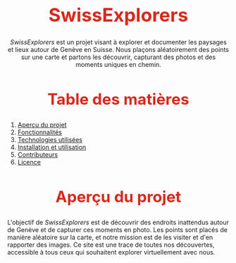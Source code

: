 <h1 style="text-align: center; font-size: 3em; color: rgb(218, 41, 28);">SwissExplorers</h1>

<p style="text-align: center;"><em>SwissExplorers</em> est un projet visant à explorer et documenter les paysages et lieux autour de Genève en Suisse. Nous plaçons aléatoirement des points sur une carte et partons les découvrir, capturant des photos et des moments uniques en chemin.</p>

<h2 style="text-align: center; font-size: 2.5em; color: rgb(218, 41, 28);">Table des matières</h2>

1. [Aperçu du projet](#aperçu-du-projet)
2. [Fonctionnalités](#fonctionnalités)
3. [Technologies utilisées](#technologies-utilisées)
4. [Installation et utilisation](#installation-et-utilisation)
5. [Contributeurs](#contributeurs)
6. [Licence](#licence)

<h2 style="text-align: center; font-size: 2.5em; color: rgb(218, 41, 28);">Aperçu du projet</h2>

<p>L'objectif de <em>SwissExplorers</em> est de découvrir des endroits inattendus autour de Genève et de capturer ces moments en photo. Les points sont placés de manière aléatoire sur la carte, et notre mission est de les visiter et d'en rapporter des images. Ce site est une trace de toutes nos découvertes, accessible à tous ceux qui souhaitent explorer virtuellement avec nous.</p>
